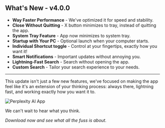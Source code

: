 ## What's New - v4.0.0

- **Way Faster Performance** - We've optimized it for speed and stability.
- **Close Without Quitting** - X button minimizes to tray, instead of quitting the app.
- **System Tray Feature** - App now minimizes to system tray.
- **Startup with Your PC** - Optional launch when your computer starts.
- **Individual Shortcut toggle** - Control at your fingertips, exactly how you want it!
- **Smart Notifications** - Important updates without annoying you.
- **Lightning-Fast Search** - Search without opening the app.
- **Custom Search** - Tailor your search experience to your needs.

---

This update isn't just a few new features, we've focused on making the app feel like it's an extension of your thinking process: always there, lightning fast, and working exactly how you want it to.

![Perplexity AI App](https://raw.githubusercontent.com/inulute/perplexity-ai-app/refs/tags/v3.0.0/assets/screenshots/perplexity_app.png)

We can't wait to hear what you think.

*Download now and see what all the fuss is about.*